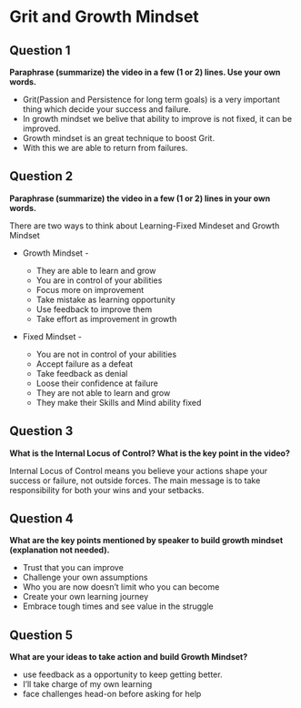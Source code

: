 # Grit and Growth Mindset

## Question 1

**Paraphrase (summarize) the video in a few (1 or 2) lines. Use your own words.**

* Grit(Passion and Persistence for long term goals) is a very important thing which decide your success and failure.
* In growth mindset we belive that ability to improve is not fixed, it can be improved.
* Growth mindset is an great technique to boost Grit.
* With this we are able to return from failures.

## Question 2
**Paraphrase (summarize) the video in a few (1 or 2) lines in your own words.**

There are two ways to think about Learning-Fixed Mindeset and Growth Mindset
* Growth Mindset -
    * They are able to learn and grow
    * You are in control of your abilities
    * Focus more on improvement
    * Take mistake as learning opportunity
    * Use feedback to improve them
    * Take effort as improvement in growth

* Fixed Mindset -
    * You are not in control of your abilities
    * Accept failure as a defeat
    * Take feedback as denial
    * Loose their confidence at failure
    * They are not able to learn and grow
    * They make their Skills and Mind ability fixed

## Question 3
**What is the Internal Locus of Control? What is the key point in the video?**

Internal Locus of Control means you believe your actions shape your success or failure, not outside forces. The main message is to take responsibility for both your wins and your setbacks.

## Question 4
**What are the key points mentioned by speaker to build growth mindset (explanation not needed).**
* Trust that you can improve
* Challenge your own assumptions
* Who you are now doesn’t limit who you can become
* Create your own learning journey
* Embrace tough times and see value in the struggle

## Question 5
**What are your ideas to take action and build Growth Mindset?**

* use feedback as a opportunity to keep getting better.
* I’ll take charge of my own learning
* face challenges head-on before asking for help